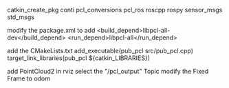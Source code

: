 catkin_create_pkg conti pcl_conversions pcl_ros roscpp rospy sensor_msgs std_msgs

modify the package.xml to add
  <build_depend>libpcl-all-dev</build_depend>
  <run_depend>libpcl-all</run_depend>

add the CMakeLists.txt
add_executable(pub_pcl src/pub_pcl.cpp)
target_link_libraries(pub_pcl ${catkin_LIBRARIES})

add PointCloud2 in rviz
select the "/pcl_output" Topic
modify the Fixed Frame to odom
